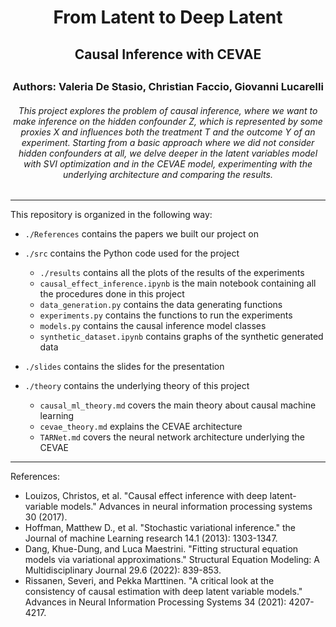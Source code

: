 <div align="center">
    <h1>From Latent to Deep Latent</h1>
    <h2>Causal Inference with CEVAE<h2>
    <h3>Authors: Valeria De Stasio, Christian Faccio, Giovanni Lucarelli</h3>
    <h6>This project explores the problem of causal inference, where we want to make inference on the hidden confounder Z, which is represented by some proxies X and influences both the treatment T and the outcome Y of an experiment. Starting from a basic approach where we did not consider hidden confounders at all, we delve deeper in the latent variables model with SVI optimization and in the CEVAE model, experimenting with the underlying architecture and comparing the results.</h6>
</div>

--- 

This repository is organized in the following way:

- `./References` contains the papers we built our project on
- `./src` contains the Python code used for the project
    
    - `./results` contains all the plots of the results of the experiments
    - `causal_effect_inference.ipynb` is the main notebook containing all the procedures done in this project
    - `data_generation.py` contains the data generating functions
    - `experiments.py` contains the functions to run the experiments
    - `models.py` contains the causal inference model classes
    - `synthetic_dataset.ipynb` contains graphs of the synthetic generated data
    

- `./slides` contains the slides for the presentation
- `./theory` contains the underlying theory of this project

    - `causal_ml_theory.md` covers the main theory about causal machine learning
    - `cevae_theory.md` explains the CEVAE architecture
    - `TARNet.md` covers the neural network architecture underlying the CEVAE


---

References:

- Louizos, Christos, et al. "Causal effect inference with deep latent-variable models." Advances in neural information processing systems 30 (2017).
- Hoffman, Matthew D., et al. "Stochastic variational inference." the Journal of machine Learning research 14.1 (2013): 1303-1347.
- Dang, Khue-Dung, and Luca Maestrini. "Fitting structural equation models via variational approximations." Structural Equation Modeling: A Multidisciplinary Journal 29.6 (2022): 839-853.
- Rissanen, Severi, and Pekka Marttinen. "A critical look at the consistency of causal estimation with deep latent variable models." Advances in Neural Information Processing Systems 34 (2021): 4207-4217.



